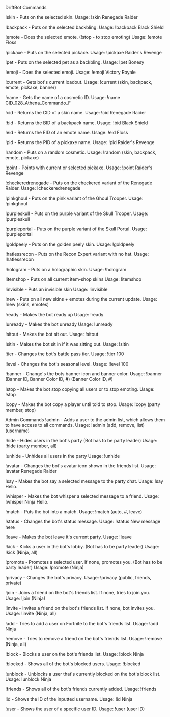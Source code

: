 DriftBot Commands 


!skin - Puts on the selected skin.
Usage: !skin Renegade Raider

!backpack - Puts on the selected backbling.
Usage: !backpack Black Shield

!emote - Does the selected emote. (!stop - to stop emoting)
Usage: !emote Floss

!pickaxe - Puts on the selected pickaxe.
Usage: !pickaxe Raider's Revenge

!pet - Puts on the selected pet as a backbling.
Usage: !pet Bonesy

!emoji - Does the selected emoji.
Usage: !emoji Victory Royale

!current - Gets bot's current loadout.
Usage: !current (skin, backpack, emote, pickaxe, banner)

!name - Gets the name of a cosmetic ID.
Usage: !name CID_028_Athena_Commando_F

!cid - Returns the CID of a skin name.
Usage: !cid Renegade Raider

!bid - Returns the BID of a backpack name.
Usage: !bid Black Shield

!eid - Returns the EID of an emote name.
Usage: !eid Floss

!pid - Returns the PID of a pickaxe name.
Usage: !pid Raider's Revenge

!random - Puts on a random cosmetic.
Usage: !random (skin, backpack, emote, pickaxe)

!point - Points with current or selected pickaxe.
Usage: !point Raider's Revenge

!checkeredrenegade - Puts on the checkered variant of the Renegade Raider.
Usage: !checkeredrenegade

!pinkghoul - Puts on the pink variant of the Ghoul Trooper.
Usage: !pinkghoul

!purpleskull - Puts on the purple variant of the Skull Trooper.
Usage: !purpleskull

!purpleportal - Puts on the purple variant of the Skull Portal.
Usage: !purpleportal

!goldpeely - Puts on the golden peely skin.
Usage: !goldpeely

!hatlessrecon - Puts on the Recon Expert variant with no hat.
Usage: !hatlessrecon

!hologram - Puts on a holographic skin.
Usage: !hologram

!itemshop - Puts on all current item-shop skins
Usage: !itemshop

!invisible - Puts an invisible skin
Usage: !invisible

!new - Puts on all new skins + emotes during the current update.
Usage: !new (skins, emotes)

!ready - Makes the bot ready up
Usage: !ready

!unready - Makes the bot unready
Usage: !unready

!sitout - Makes the bot sit out.
Usage: !sitout

!sitin - Makes the bot sit in if it was sitting out.
Usage: !sitin

!tier - Changes the bot's battle pass tier.
Usage: !tier 100

!level - Changes the bot's seasonal level.
Usage: !level 100

!banner - Change's the bots banner icon and banner color.
Usage: !banner (Banner ID, Banner Color ID, #) (Banner Color ID, #)

!stop - Makes the bot stop copying all users or to stop emoting.
Usage: !stop

!copy - Makes the bot copy a player until told to stop.
Usage: !copy (party member, stop)

Admin Commands
!admin - Adds a user to the admin list, which allows them to have access to all commands.
Usage: !admin (add, remove, list) (username)

!hide - Hides users in the bot's party (Bot has to be party leader)
Usage: !hide (party member, all)

!unhide - Unhides all users in the party
Usage: !unhide

!avatar - Changes the bot's avatar icon shown in the friends list.
Usage: !avatar Renegade Raider

!say - Makes the bot say a selected message to the party chat.
Usage: !say Hello.

!whisper - Makes the bot whisper a selected message to a friend.
Usage: !whisper Ninja Hello.

!match - Puts the bot into a match.
Usage: !match (auto, #, leave)

!status - Changes the bot's status message.
Usage: !status New message here

!leave - Makes the bot leave it's current party.
Usage: !leave

!kick - Kicks a user in the bot's lobby. (Bot has to be party leader)
Usage: !kick (Ninja, all)

!promote - Promotes a selected user. If none, promotes you. (Bot has to be party leader)
Usage: !promote (Ninja)

!privacy - Changes the bot's privacy.
Usage: !privacy (public, friends, private)

!join - Joins a friend on the bot's friends list. If none, tries to join you.
Usage: !join (Ninja)

!invite - Invites a friend on the bot's friends list. If none, bot invites you.
Usage: !invite (Ninja, all)

!add - Tries to add a user on Fortnite to the bot's friends list.
Usage: !add Ninja

!remove - Tries to remove a friend on the bot's friends list.
Usage: !remove (Ninja, all)

!block - Blocks a user on the bot's friends list.
Usage: !block Ninja

!blocked - Shows all of the bot's blocked users.
Usage: !blocked

!unblock - Unblocks a user that's currently blocked on the bot's block list.
Usage: !unblock Ninja

!friends - Shows all of the bot's friends currently added.
Usage: !friends

!id - Shows the ID of the inputted username.
Usage: !id Ninja

!user - Shows the user of a specific user ID.
Usage: !user (user ID)

